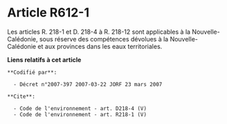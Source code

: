 # Article R612-1

Les articles R. 218-1 et D. 218-4 à R. 218-12 sont applicables à la Nouvelle-Calédonie, sous réserve des compétences dévolues
à la Nouvelle-Calédonie et aux provinces dans les eaux territoriales.

**Liens relatifs à cet article**

	**Codifié par**:

	  - Décret n°2007-397 2007-03-22 JORF 23 mars 2007

	**Cite**:

	  - Code de l'environnement - art. D218-4 (V)
	  - Code de l'environnement - art. R218-1 (V)
